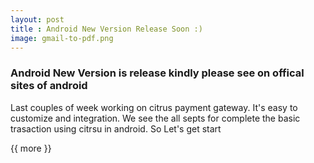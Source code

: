 ```yaml
---
layout: post
title : Android New Version Release Soon :)
image: gmail-to-pdf.png
---
```

### Android New Version is release kindly please see on offical sites of android
Last couples of week working on citrus payment gateway. It's easy to customize
and integration. We see the all septs for complete the basic trasaction using
citrsu in android. So Let's get start

{{ more }}